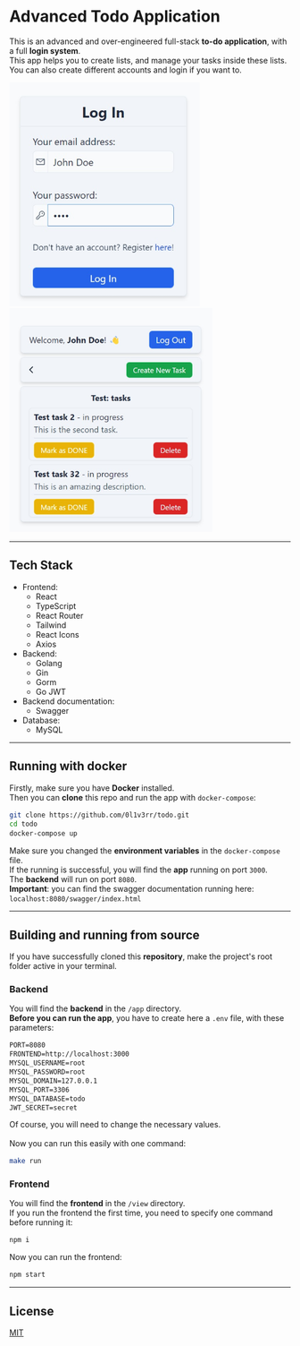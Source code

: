 # Advanced Todo Application
This is an advanced and over-engineered full-stack **to-do application**, with a full **login system**.  
This app helps you to create lists, and manage your tasks inside these lists.  
You can also create different accounts and login if you want to.
<p>
    <img src="images/login.jpg" height="400px">
    <img src="images/list.jpg" height="400px">
</p>

<hr>

## Tech Stack
- Frontend: 
  - React
  - TypeScript
  - React Router
  - Tailwind
  - React Icons
  - Axios
- Backend:
  - Golang
  - Gin
  - Gorm
  - Go JWT
- Backend documentation:
  - Swagger
- Database:
  - MySQL

<hr>

## Running with docker
Firstly, make sure you have **Docker** installed.  
Then you can **clone** this repo and run the app with `docker-compose`:
```sh
git clone https://github.com/0l1v3rr/todo.git
cd todo
docker-compose up
```
Make sure you changed the **environment variables** in the `docker-compose` file.  
If the running is successful, you will find the **app** running on port `3000`.  
The **backend** will run on port `8080`.  
**Important**: you can find the swagger documentation running here: `localhost:8080/swagger/index.html`

<hr>

## Building and running from source
If you have successfully cloned this **repository**, make the project's root folder active in your terminal.  

### Backend
You will find the **backend** in the `/app` directory.  
**Before you can run the app**, you have to create here a `.env` file, with these parameters:
```env
PORT=8080
FRONTEND=http://localhost:3000
MYSQL_USERNAME=root
MYSQL_PASSWORD=root
MYSQL_DOMAIN=127.0.0.1
MYSQL_PORT=3306
MYSQL_DATABASE=todo
JWT_SECRET=secret
```
Of course, you will need to change the necessary values.  
<br>
Now you can run this easily with one command:
```sh
make run
```

### Frontend
You will find the **frontend** in the `/view` directory.  
If you run the frontend the first time, you need to specify one command before running it:  
```sh
npm i
```
Now you can run the frontend:
```sh
npm start
```

<hr>

## License
[MIT](https://opensource.org/licenses/MIT)